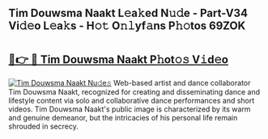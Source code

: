 ## Tim Douwsma Naakt L𝚎a𝚔ed N𝚞𝚍e - Part-V34 Vi𝚍𝚎o L𝚎a𝚔s - H𝚘𝚝 O𝚗𝚕yf𝚊ns P𝚑𝚘tos 69ZOK

# <h2><a href="http://kf6hmt8.oniu.top/?m=Tim+Douwsma+Naakt">🔗👉 🔴 Tim Douwsma Naakt P𝚑ot𝚘𝚜 V𝚒d𝚎o</a></h2>

[![Tim Douwsma Naakt Nu𝚍e𝚜](https://i.imgur.com/0qMVB7G.gif)](http://kf6hmt8.oniu.top/?m=Tim+Douwsma+Naakt)
Web-based artist and dance collaborator Tim Douwsma Naakt, recognized for creating and disseminating dance and lifestyle content via solo and collaborative dance performances and short videos. Tim Douwsma Naakt's public image is characterized by its warm and genuine demeanor, but the intricacies of his personal life remain shrouded in secrecy.  
